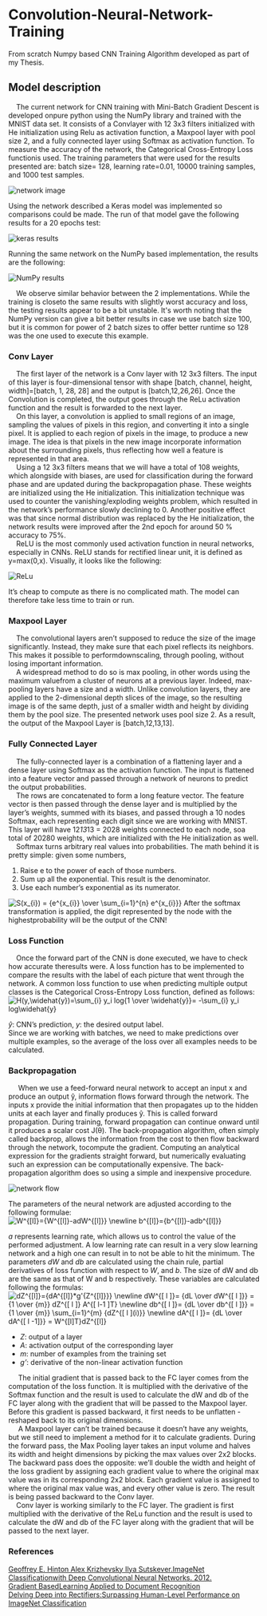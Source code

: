 # Convolution-Neural-Network-Training
  From scratch Numpy based CNN Training Algorithm developed as part of my Thesis.

## Model description

 &nbsp;&nbsp;&nbsp;&nbsp;The current network for CNN training with Mini-Batch Gradient Descent is developed onpure python using the NumPy library and trained with the MNIST data set. It consists of a Convlayer with 12 3x3 filters initialized with He initialization using Relu as activation function, a Maxpool layer with pool size 2, and a fully connected layer using Softmax as activation function. To measure the accuracy of the network, the Categorical Cross-Entropy Loss functionis used. The training parameters that were used for the results presented are: batch size= 128, learning rate=0.01, 10000 training samples, and 1000 test samples. 

![network image](https://github.com/gflengas/Convolution-Neural-Network-Training/blob/master/pictuers/pic1.png)

Using the network described a Keras model was implemented so comparisons could be made. The run of that model gave the following results for a 20 epochs test: 

![keras results](https://github.com/gflengas/Convolution-Neural-Network-Training/blob/master/pictuers/pic2.png)

Running the same network on the NumPy based implementation, the results are the following: 

![NumPy results](https://github.com/gflengas/Convolution-Neural-Network-Training/blob/master/pictuers/pic3.png)

 &nbsp;&nbsp;&nbsp;&nbsp;We observe similar behavior between the 2 implementations. While the training is closeto the same results with slightly worst accuracy and loss, the testing results appear to be a bit unstable. It's worth noting that the NumPy version can give a bit better results in case we use batch size 100, but it is common for power of 2 batch sizes to offer better runtime so 128 was the one used to execute this example.
### Conv Layer
 &nbsp;&nbsp;&nbsp;&nbsp;The first layer of the network is a Conv layer with 12 3x3 filters. The input of this layer is four-dimensional tensor with shape [batch, channel, height, width]=[batch, 1, 28, 28] and the output is [batch,12,26,26]. Once the Convolution is completed, the output goes through the ReLu activation function and the result is forwarded to the next layer.<br/>
 &nbsp;&nbsp;&nbsp;&nbsp;On this layer, a convolution is applied to small regions of an image, sampling the values of pixels in this region, and converting it into a single pixel. It is applied to each region of pixels in the image, to produce a new image. The idea is that pixels in the new image incorporate information about the surrounding pixels, thus reflecting how well a feature is represented in that area.<br/>
 &nbsp;&nbsp;&nbsp;&nbsp;Using a 12 3x3 filters means that we will have a total of 108 weights, which alongside with biases, are used for classification during the forward phase and are updated during the backpropagation phase. These weights are initialized using the He initialization. This initialization technique was used to counter the vanishing/exploding weights problem, which resulted in the network’s performance slowly declining to 0. Another positive effect was that since normal distribution was replaced by the He initialization, the network results were improved after the 2nd epoch for around 50 % accuracy to 75%.<br/>
 &nbsp;&nbsp;&nbsp;&nbsp;ReLU is the most commonly used activation function in neural networks, especially in CNNs. ReLU stands for rectified linear unit, it is defined as y=max(0,x). Visually, it looks like the following:<br/>
 
![ReLu](https://github.com/gflengas/Convolution-Neural-Network-Training/blob/master/pictuers/pic4.png)

It’s cheap to compute as there is no complicated math. The model can therefore take less time to train or run. 
### Maxpool Layer
 &nbsp;&nbsp;&nbsp;&nbsp;The convolutional layers aren’t supposed to reduce the size of the image significantly. Instead, they make sure that each pixel reflects its neighbors. This makes it possible to performdownscaling, through pooling, without losing important information.<br/>
 &nbsp;&nbsp;&nbsp;&nbsp;A widespread method to do so is max pooling, in other words using the maximum valuefrom a cluster of neurons at a previous layer. Indeed, max-pooling layers have a size and a width. Unlike convolution layers, they are applied to the 2-dimensional depth slices of the image, so the resulting image is of the same depth, just of a smaller width and height by dividing them by the pool size. The presented network uses pool size 2. As a result, the output of the Maxpool Layer is [batch,12,13,13].
### Fully Connected Layer
 &nbsp;&nbsp;&nbsp;&nbsp;The fully-connected layer is a combination of a flattening layer and a dense layer using Softmax as the activation function. The input is flattened into a feature vector and passed through a network of neurons to predict the output probabilities.<br/>
 &nbsp;&nbsp;&nbsp;&nbsp;The rows are concatenated to form a long feature vector. The feature vector is then passed through the dense layer and is multiplied by the layer’s weights, summed with its biases, and passed through a 10 nodes Softmax, each representing each digit since we are working with MNIST. This layer will have 12*13*13 = 2028 weights connected to each node, soa total of 20280 weights, which are initialized with the He initialization as well.<br/>
 &nbsp;&nbsp;&nbsp;&nbsp;Softmax turns arbitrary real values into probabilities. The math behind it is pretty simple: given some numbers,
1. Raise e to the power of each of those numbers. 
2. Sum up all the exponential. This result is the denominator. 
3. Use each number’s exponential as its numerator. 
<img src="https://latex.codecogs.com/gif.latex?S(x_{i})&space;=&space;{e^{x_{i}}&space;\over&space;\sum_{i=1}^{n}&space;e^{x_{i}}}" title="S(x_{i}) = {e^{x_{i}} \over \sum_{i=1}^{n} e^{x_{i}}}" />
After the softmax transformation is applied, the digit represented by the node with the highestprobability will be the output of the CNN!

### Loss Function
 &nbsp;&nbsp;&nbsp;&nbsp;Once the forward part of the CNN is done executed, we have to check how accurate theresults were. A loss function has to be implemented to compare the results with the label of each picture that went through the network. A common loss function to use when predicting multiple output classes is the Categorical Cross-Entropy Loss function, defined as follows:<br/>
 <img src="https://latex.codecogs.com/gif.latex?H(y,\widehat{y})=\sum_{i}&space;y_i&space;log{1&space;\over&space;\widehat{y}}=&space;-\sum_{i}&space;y_i&space;log\widehat{y}" title="H(y,\widehat{y})=\sum_{i} y_i log{1 \over \widehat{y}}= -\sum_{i} y_i log\widehat{y}" />
 
*ŷ*: CNN’s prediction, *y*: the desired output label.<br/>
Since we are working with batches, we need to make predictions over multiple examples,  so the average of the loss over all examples needs to be calculated. 

### Backpropagation
 &nbsp;&nbsp;&nbsp;&nbsp; When we use a feed-forward neural network to accept an input x and produce an output ŷ, information flows forward through the network. The inputs x provide the initial information that then propagates up to the hidden units at each layer and finally produces ŷ. This is called forward propagation. During training, forward propagation can continue onward until it produces a scalar cost J(θ). The back-propagation algorithm, often simply called backprop, allows the information from the cost to then flow backward through the network, tocompute the gradient. Computing an analytical expression for the gradients straight forward, but numerically evaluating such an expression can be computationally expensive. The back-propagation algorithm does so using a simple and inexpensive procedure.<br/>
 
![network flow](https://github.com/gflengas/Convolution-Neural-Network-Training/blob/master/pictuers/pic5.png)

 The parameters of the neural network are adjusted according to the following formulae:<br/>
<img src="https://latex.codecogs.com/gif.latex?W^{[l]}={W^{[l]}-adW^{[l]}}&space;\newline&space;b^{[l]}={b^{[l]}-adb^{[l]}}" title="W^{[l]}={W^{[l]}-adW^{[l]}} \newline b^{[l]}={b^{[l]}-adb^{[l]}}" />

*a* represents learning rate, which allows us to control the value of the performed adjustment. A low learning rate can result in a very slow learning network and a high one can result in to not be able to hit the minimum. The parameters *dW* and *db* are calculated using the chain rule, partial derivatives of loss function with respect to *W*, and *b*. The size of dW and db are the same as that of W and b respectively. These variables are calculated following the formulas:<br/>
<img src="https://latex.codecogs.com/gif.latex?dZ^{[l]}={dA^{[l]}*g'{Z^{[l]}}}&space;\newline&space;dW^{[&space;l&space;]}=&space;{dL&space;\over&space;dW^{[&space;l&space;]}}&space;=&space;{1&space;\over&space;{m}}&space;dZ^{[&space;l&space;]}&space;A^{[&space;l-1&space;]T}&space;\newline&space;db^{[&space;l&space;]}=&space;{dL&space;\over&space;db^{[&space;l&space;]}}&space;=&space;{1&space;\over&space;{m}}&space;\sum_{i=1}^{m}&space;{dZ^{[&space;l&space;](i)}}&space;\newline&space;dA^{[&space;l&space;]}=&space;{dL&space;\over&space;dA^{[&space;l&space;-1]}}&space;=&space;W^{[l]T}dZ^{[l]}" title="dZ^{[l]}={dA^{[l]}*g'{Z^{[l]}}} \newline dW^{[ l ]}= {dL \over dW^{[ l ]}} = {1 \over {m}} dZ^{[ l ]} A^{[ l-1 ]T} \newline db^{[ l ]}= {dL \over db^{[ l ]}} = {1 \over {m}} \sum_{i=1}^{m} {dZ^{[ l ](i)}} \newline dA^{[ l ]}= {dL \over dA^{[ l -1]}} = W^{[l]T}dZ^{[l]}" />
* *Z*: output of a layer
* *A*: activation output of the corresponding layer 
* *m*: number of examples from the training set 
* *g’*: derivative of the non-linear activation function

 &nbsp;&nbsp;&nbsp;&nbsp; The initial gradient that is passed back to the FC layer comes from the computation of the loss function. It is multiplied with the derivative of the Softmax function and the result is used to calculate the dW and db of the FC layer along with the gradient that will be passed to the Maxpool layer. Before this gradient is passed backward, it first needs to be unflatten - reshaped  back to its original dimensions.<br/>
  &nbsp;&nbsp;&nbsp;&nbsp; A Maxpool layer can’t be trained because it doesn’t have any weights, but we still need to implement a method for it to calculate gradients. During the forward pass, the Max Pooling layer takes an input volume and halves its width and height dimensions by picking the max values over 2x2 blocks. The backward pass does the opposite: we’ll double the width and height of the loss gradient by assigning each gradient value to where the original max value was in its corresponding 2x2 block. Each gradient value is assigned to where the original max value was, and every other value is zero. The result is being passed backward to the Conv layer.<br/>
  &nbsp;&nbsp;&nbsp;&nbsp;Conv layer is working similarly to the FC layer. The gradient is first multiplied with the derivative of the ReLu function and the result is used to calculate the dW and db of the FC layer along with the gradient that will be passed to the next layer.

### References 
[Geoffrey E. Hinton Alex Krizhevsky Ilya Sutskever.ImageNet Classificationwith Deep Convolutional Neural Networks. 2012.](https://papers.nips.cc/paper/4824-imagenet-classification-with-deep-convolutional-neural-networks.pdf)<br/>
[Gradient BasedLearning Applied to Document Recognition](http://vision.stanford.edu/cs598_spring07/papers/Lecun98.pdf)<br/>
[Delving Deep into Rectifiers:Surpassing Human-Level Performance on ImageNet Classification](https://arxiv.org/pdf/1502.01852.pdf)

